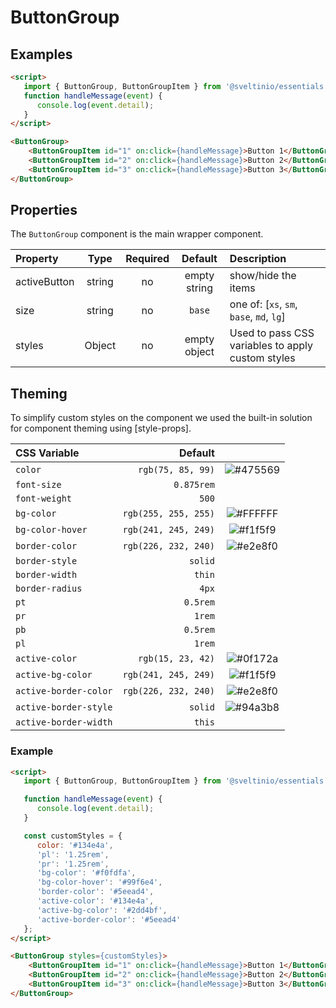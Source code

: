 # ButtonGroup

## Examples

```html
<script>
   import { ButtonGroup, ButtonGroupItem } from '@sveltinio/essentials';
   function handleMessage(event) {
      console.log(event.detail);
   }
</script>

<ButtonGroup>
    <ButtonGroupItem id="1" on:click={handleMessage}>Button 1</ButtonGroupItem>
    <ButtonGroupItem id="2" on:click={handleMessage}>Button 2</ButtonGroupItem>
    <ButtonGroupItem id="3" on:click={handleMessage}>Button 3</ButtonGroupItem>
</ButtonGroup>
```

## Properties

The `ButtonGroup` component is the main wrapper component.

| Property     | Type   | Required | Default      | Description                                       |
| :----------- | :----: | :------: | :----------: |:------------------------------------------------- |
| activeButton | string |    no    | empty string | show/hide the items                               |
| size         | string |    no    | `base`       | one of: [`xs`, `sm`, `base`, `md`, `lg`]          |
| styles       | Object |    no    | empty object | Used to pass CSS variables to apply custom styles |

## Theming

To simplify custom styles on the component we used the built-in solution for component theming using [style-props].

| CSS Variable          | Default              | |
| :-------------------- | -------------------: | :----------------------------------------------------------: |
| `color`               | `rgb(75, 85, 99)`    | ![#475569](https://via.placeholder.com/15/475569/475569.png) |
| `font-size`           | `0.875rem`           | |
| `font-weight`         | `500`                | |
| `bg-color`            | `rgb(255, 255, 255)` | ![#FFFFFF](https://via.placeholder.com/15/FFFFFF/FFFFFF.png) |
| `bg-color-hover`      | `rgb(241, 245, 249)` | ![#f1f5f9](https://via.placeholder.com/15/f1f5f9/f1f5f9.png) |
| `border-color`        | `rgb(226, 232, 240)` | ![#e2e8f0](https://via.placeholder.com/15/e2e8f0/e2e8f0.png) |
| `border-style`        | `solid`              | |
| `border-width`        | `thin`               | |
| `border-radius`       | `4px`                | |
| `pt`                  | `0.5rem`             | |
| `pr`                  | `1rem`               | |
| `pb`                  | `0.5rem`             | |
| `pl`                  | `1rem`               | |
| `active-color`        | `rgb(15, 23, 42)`    | ![#0f172a](https://via.placeholder.com/15/0f172a/0f172a.png) |
| `active-bg-color`     | `rgb(241, 245, 249)` | ![#f1f5f9](https://via.placeholder.com/15/f1f5f9/f1f5f9.png) |
| `active-border-color` | `rgb(226, 232, 240)` | ![#e2e8f0](https://via.placeholder.com/15/e2e8f0/e2e8f0.png) |
| `active-border-style` | `solid`              | ![#94a3b8](https://via.placeholder.com/15/94a3b8/94a3b8.png) |
| `active-border-width` | `this`               | |

### Example

```html
<script>
   import { ButtonGroup, ButtonGroupItem } from '@sveltinio/essentials';

   function handleMessage(event) {
      console.log(event.detail);
   }

   const customStyles = {
      color: '#134e4a',
      'pl': '1.25rem',
      'pr': '1.25rem',
      'bg-color': '#f0fdfa',
      'bg-color-hover': '#99f6e4',
      'border-color': '#5eead4',
      'active-color': '#134e4a',
      'active-bg-color': '#2dd4bf',
      'active-border-color': '#5eead4'
   };
</script>

<ButtonGroup styles={customStyles}>
    <ButtonGroupItem id="1" on:click={handleMessage}>Button 1</ButtonGroupItem>
    <ButtonGroupItem id="2" on:click={handleMessage}>Button 2</ButtonGroupItem>
    <ButtonGroupItem id="3" on:click={handleMessage}>Button 3</ButtonGroupItem>
</ButtonGroup>
```
